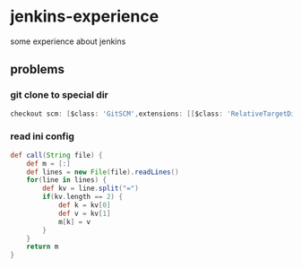# jenkins-experience

some experience about jenkins

## problems

### git clone to special dir
```groovy
checkout scm: [$class: 'GitSCM',extensions: [[$class: 'RelativeTargetDirectory', relativeTargetDir: 'deploy-smac']], userRemoteConfigs: [[url: "${REPO}", credentialsId: "${credential}"]], branches: [[name: "${VERSION}"]]],poll: false
```

### read ini config
```groovy
def call(String file) {
    def m = [:]
    def lines = new File(file).readLines()
    for(line in lines) {
        def kv = line.split("=")
        if(kv.length == 2) {
            def k = kv[0]
            def v = kv[1]
            m[k] = v
        }
    }
    return m
}
```